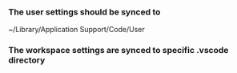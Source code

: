 ### The user settings should be synced to 

~/Library/Application Support/Code/User

### The workspace settings are synced to specific .vscode directory
